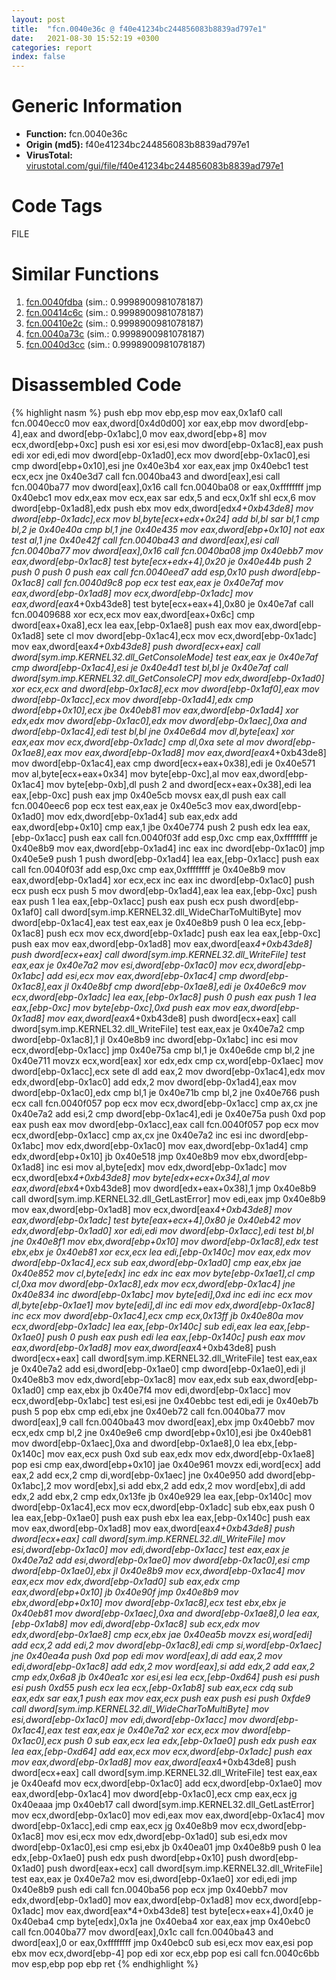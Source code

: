 ```yaml
---
layout: post
title:  "fcn.0040e36c @ f40e41234bc244856083b8839ad797e1"
date:   2021-08-30 15:52:19 +0300
categories: report
index: false
---
```


# Generic Information
- **Function:** fcn.0040e36c
- **Origin (md5):** f40e41234bc244856083b8839ad797e1
- **VirusTotal:** [virustotal.com/gui/file/f40e41234bc244856083b8839ad797e1][virustotal_ref]

# Code Tags
<span class="tag" id="FILE">FILE</span>


# Similar Functions

1. [fcn.0040fdba][similar_1_ref] (sim.: 0.9998900981078187)
2. [fcn.00414c6c][similar_2_ref] (sim.: 0.9998900981078187)
3. [fcn.00410e2c][similar_3_ref] (sim.: 0.9998900981078187)
4. [fcn.0040a73c][similar_4_ref] (sim.: 0.9998900981078187)
5. [fcn.0040d3cc][similar_5_ref] (sim.: 0.9998900981078187)


# Disassembled Code

{% highlight nasm %}
push ebp
mov ebp,esp
mov eax,0x1af0
call fcn.0040ecc0
mov eax,dword[0x4d0d00]
xor eax,ebp
mov dword[ebp-4],eax
and dword[ebp-0x1abc],0
mov eax,dword[ebp+8]
mov ecx,dword[ebp+0xc]
push esi
xor esi,esi
mov dword[ebp-0x1ac8],eax
push edi
xor edi,edi
mov dword[ebp-0x1ad0],ecx
mov dword[ebp-0x1ac0],esi
cmp dword[ebp+0x10],esi
jne 0x40e3b4
xor eax,eax
jmp 0x40ebc1
test ecx,ecx
jne 0x40e3d7
call fcn.0040ba43
and dword[eax],esi
call fcn.0040ba77
mov dword[eax],0x16
call fcn.0040ba08
or eax,0xffffffff
jmp 0x40ebc1
mov edx,eax
mov ecx,eax
sar edx,5
and ecx,0x1f
shl ecx,6
mov dword[ebp-0x1ad8],edx
push ebx
mov edx,dword[edx*4+0xb43de8]
mov dword[ebp-0x1adc],ecx
mov bl,byte[ecx+edx+0x24]
add bl,bl
sar bl,1
cmp bl,2
je 0x40e40a
cmp bl,1
jne 0x40e435
mov eax,dword[ebp+0x10]
not eax
test al,1
jne 0x40e42f
call fcn.0040ba43
and dword[eax],esi
call fcn.0040ba77
mov dword[eax],0x16
call fcn.0040ba08
jmp 0x40ebb7
mov eax,dword[ebp-0x1ac8]
test byte[ecx+edx+4],0x20
je 0x40e44b
push 2
push 0
push 0
push eax
call fcn.0040eed7
add esp,0x10
push dword[ebp-0x1ac8]
call fcn.0040d9c8
pop ecx
test eax,eax
je 0x40e7af
mov eax,dword[ebp-0x1ad8]
mov ecx,dword[ebp-0x1adc]
mov eax,dword[eax*4+0xb43de8]
test byte[ecx+eax+4],0x80
je 0x40e7af
call fcn.00409688
xor ecx,ecx
mov eax,dword[eax+0x6c]
cmp dword[eax+0xa8],ecx
lea eax,[ebp-0x1ae8]
push eax
mov eax,dword[ebp-0x1ad8]
sete cl
mov dword[ebp-0x1ac4],ecx
mov ecx,dword[ebp-0x1adc]
mov eax,dword[eax*4+0xb43de8]
push dword[ecx+eax]
call dword[sym.imp.KERNEL32.dll_GetConsoleMode]
test eax,eax
je 0x40e7af
cmp dword[ebp-0x1ac4],esi
je 0x40e4d1
test bl,bl
je 0x40e7af
call dword[sym.imp.KERNEL32.dll_GetConsoleCP]
mov edx,dword[ebp-0x1ad0]
xor ecx,ecx
and dword[ebp-0x1ac8],ecx
mov dword[ebp-0x1af0],eax
mov dword[ebp-0x1acc],ecx
mov dword[ebp-0x1ad4],edx
cmp dword[ebp+0x10],ecx
jbe 0x40eb81
mov eax,dword[ebp-0x1ad4]
xor edx,edx
mov dword[ebp-0x1ac0],edx
mov dword[ebp-0x1aec],0xa
and dword[ebp-0x1ac4],edi
test bl,bl
jne 0x40e6d4
mov dl,byte[eax]
xor eax,eax
mov ecx,dword[ebp-0x1adc]
cmp dl,0xa
sete al
mov dword[ebp-0x1ae8],eax
mov eax,dword[ebp-0x1ad8]
mov eax,dword[eax*4+0xb43de8]
mov dword[ebp-0x1ac4],eax
cmp dword[ecx+eax+0x38],edi
je 0x40e571
mov al,byte[ecx+eax+0x34]
mov byte[ebp-0xc],al
mov eax,dword[ebp-0x1ac4]
mov byte[ebp-0xb],dl
push 2
and dword[ecx+eax+0x38],edi
lea eax,[ebp-0xc]
push eax
jmp 0x40e5cb
movsx eax,dl
push eax
call fcn.0040eec6
pop ecx
test eax,eax
je 0x40e5c3
mov eax,dword[ebp-0x1ad0]
mov edx,dword[ebp-0x1ad4]
sub eax,edx
add eax,dword[ebp+0x10]
cmp eax,1
jbe 0x40e774
push 2
push edx
lea eax,[ebp-0x1acc]
push eax
call fcn.0040f03f
add esp,0xc
cmp eax,0xffffffff
je 0x40e8b9
mov eax,dword[ebp-0x1ad4]
inc eax
inc dword[ebp-0x1ac0]
jmp 0x40e5e9
push 1
push dword[ebp-0x1ad4]
lea eax,[ebp-0x1acc]
push eax
call fcn.0040f03f
add esp,0xc
cmp eax,0xffffffff
je 0x40e8b9
mov eax,dword[ebp-0x1ad4]
xor ecx,ecx
inc eax
inc dword[ebp-0x1ac0]
push ecx
push ecx
push 5
mov dword[ebp-0x1ad4],eax
lea eax,[ebp-0xc]
push eax
push 1
lea eax,[ebp-0x1acc]
push eax
push ecx
push dword[ebp-0x1af0]
call dword[sym.imp.KERNEL32.dll_WideCharToMultiByte]
mov dword[ebp-0x1ac4],eax
test eax,eax
je 0x40e8b9
push 0
lea ecx,[ebp-0x1ac8]
push ecx
mov ecx,dword[ebp-0x1adc]
push eax
lea eax,[ebp-0xc]
push eax
mov eax,dword[ebp-0x1ad8]
mov eax,dword[eax*4+0xb43de8]
push dword[ecx+eax]
call dword[sym.imp.KERNEL32.dll_WriteFile]
test eax,eax
je 0x40e7a2
mov esi,dword[ebp-0x1ac0]
mov ecx,dword[ebp-0x1abc]
add esi,ecx
mov eax,dword[ebp-0x1ac4]
cmp dword[ebp-0x1ac8],eax
jl 0x40e8bf
cmp dword[ebp-0x1ae8],edi
je 0x40e6c9
mov ecx,dword[ebp-0x1adc]
lea eax,[ebp-0x1ac8]
push 0
push eax
push 1
lea eax,[ebp-0xc]
mov byte[ebp-0xc],0xd
push eax
mov eax,dword[ebp-0x1ad8]
mov eax,dword[eax*4+0xb43de8]
push dword[ecx+eax]
call dword[sym.imp.KERNEL32.dll_WriteFile]
test eax,eax
je 0x40e7a2
cmp dword[ebp-0x1ac8],1
jl 0x40e8b9
inc dword[ebp-0x1abc]
inc esi
mov ecx,dword[ebp-0x1acc]
jmp 0x40e75a
cmp bl,1
je 0x40e6de
cmp bl,2
jne 0x40e711
movzx ecx,word[eax]
xor edx,edx
cmp cx,word[ebp-0x1aec]
mov dword[ebp-0x1acc],ecx
sete dl
add eax,2
mov dword[ebp-0x1ac4],edx
mov edx,dword[ebp-0x1ac0]
add edx,2
mov dword[ebp-0x1ad4],eax
mov dword[ebp-0x1ac0],edx
cmp bl,1
je 0x40e71b
cmp bl,2
jne 0x40e766
push ecx
call fcn.0040f057
pop ecx
mov ecx,dword[ebp-0x1acc]
cmp ax,cx
jne 0x40e7a2
add esi,2
cmp dword[ebp-0x1ac4],edi
je 0x40e75a
push 0xd
pop eax
push eax
mov dword[ebp-0x1acc],eax
call fcn.0040f057
pop ecx
mov ecx,dword[ebp-0x1acc]
cmp ax,cx
jne 0x40e7a2
inc esi
inc dword[ebp-0x1abc]
mov edx,dword[ebp-0x1ac0]
mov eax,dword[ebp-0x1ad4]
cmp edx,dword[ebp+0x10]
jb 0x40e518
jmp 0x40e8b9
mov ebx,dword[ebp-0x1ad8]
inc esi
mov al,byte[edx]
mov edx,dword[ebp-0x1adc]
mov ecx,dword[ebx*4+0xb43de8]
mov byte[edx+ecx+0x34],al
mov eax,dword[ebx*4+0xb43de8]
mov dword[edx+eax+0x38],1
jmp 0x40e8b9
call dword[sym.imp.KERNEL32.dll_GetLastError]
mov edi,eax
jmp 0x40e8b9
mov eax,dword[ebp-0x1ad8]
mov ecx,dword[eax*4+0xb43de8]
mov eax,dword[ebp-0x1adc]
test byte[eax+ecx+4],0x80
je 0x40eb42
mov edx,dword[ebp-0x1ad0]
xor edi,edi
mov dword[ebp-0x1acc],edi
test bl,bl
jne 0x40e8f1
mov ebx,dword[ebp+0x10]
mov dword[ebp-0x1ac8],edx
test ebx,ebx
je 0x40eb81
xor ecx,ecx
lea edi,[ebp-0x140c]
mov eax,edx
mov dword[ebp-0x1ac4],ecx
sub eax,dword[ebp-0x1ad0]
cmp eax,ebx
jae 0x40e852
mov cl,byte[edx]
inc edx
inc eax
mov byte[ebp-0x1ae1],cl
cmp cl,0xa
mov dword[ebp-0x1ac8],edx
mov ecx,dword[ebp-0x1ac4]
jne 0x40e834
inc dword[ebp-0x1abc]
mov byte[edi],0xd
inc edi
inc ecx
mov dl,byte[ebp-0x1ae1]
mov byte[edi],dl
inc edi
mov edx,dword[ebp-0x1ac8]
inc ecx
mov dword[ebp-0x1ac4],ecx
cmp ecx,0x13ff
jb 0x40e80a
mov ecx,dword[ebp-0x1adc]
lea eax,[ebp-0x140c]
sub edi,eax
lea eax,[ebp-0x1ae0]
push 0
push eax
push edi
lea eax,[ebp-0x140c]
push eax
mov eax,dword[ebp-0x1ad8]
mov eax,dword[eax*4+0xb43de8]
push dword[ecx+eax]
call dword[sym.imp.KERNEL32.dll_WriteFile]
test eax,eax
je 0x40e7a2
add esi,dword[ebp-0x1ae0]
cmp dword[ebp-0x1ae0],edi
jl 0x40e8b3
mov edx,dword[ebp-0x1ac8]
mov eax,edx
sub eax,dword[ebp-0x1ad0]
cmp eax,ebx
jb 0x40e7f4
mov edi,dword[ebp-0x1acc]
mov ecx,dword[ebp-0x1abc]
test esi,esi
jne 0x40ebbc
test edi,edi
je 0x40eb7b
push 5
pop ebx
cmp edi,ebx
jne 0x40eb72
call fcn.0040ba77
mov dword[eax],9
call fcn.0040ba43
mov dword[eax],ebx
jmp 0x40ebb7
mov ecx,edx
cmp bl,2
jne 0x40e9e6
cmp dword[ebp+0x10],esi
jbe 0x40eb81
mov dword[ebp-0x1aec],0xa
and dword[ebp-0x1ae8],0
lea ebx,[ebp-0x140c]
mov eax,ecx
push 0xd
sub eax,edx
mov edx,dword[ebp-0x1ae8]
pop esi
cmp eax,dword[ebp+0x10]
jae 0x40e961
movzx edi,word[ecx]
add eax,2
add ecx,2
cmp di,word[ebp-0x1aec]
jne 0x40e950
add dword[ebp-0x1abc],2
mov word[ebx],si
add ebx,2
add edx,2
mov word[ebx],di
add edx,2
add ebx,2
cmp edx,0x13fe
jb 0x40e929
lea eax,[ebp-0x140c]
mov dword[ebp-0x1ac4],ecx
mov ecx,dword[ebp-0x1adc]
sub ebx,eax
push 0
lea eax,[ebp-0x1ae0]
push eax
push ebx
lea eax,[ebp-0x140c]
push eax
mov eax,dword[ebp-0x1ad8]
mov eax,dword[eax*4+0xb43de8]
push dword[ecx+eax]
call dword[sym.imp.KERNEL32.dll_WriteFile]
mov esi,dword[ebp-0x1ac0]
mov edi,dword[ebp-0x1acc]
test eax,eax
je 0x40e7a2
add esi,dword[ebp-0x1ae0]
mov dword[ebp-0x1ac0],esi
cmp dword[ebp-0x1ae0],ebx
jl 0x40e8b9
mov ecx,dword[ebp-0x1ac4]
mov eax,ecx
mov edx,dword[ebp-0x1ad0]
sub eax,edx
cmp eax,dword[ebp+0x10]
jb 0x40e90f
jmp 0x40e8b9
mov ebx,dword[ebp+0x10]
mov dword[ebp-0x1ac8],ecx
test ebx,ebx
je 0x40eb81
mov dword[ebp-0x1aec],0xa
and dword[ebp-0x1ae8],0
lea eax,[ebp-0x1ab8]
mov edi,dword[ebp-0x1ac8]
sub ecx,edx
mov edx,dword[ebp-0x1ae8]
cmp ecx,ebx
jae 0x40ea5b
movzx esi,word[edi]
add ecx,2
add edi,2
mov dword[ebp-0x1ac8],edi
cmp si,word[ebp-0x1aec]
jne 0x40ea4a
push 0xd
pop edi
mov word[eax],di
add eax,2
mov edi,dword[ebp-0x1ac8]
add edx,2
mov word[eax],si
add edx,2
add eax,2
cmp edx,0x6a8
jb 0x40ea1c
xor esi,esi
lea ecx,[ebp-0xd64]
push esi
push esi
push 0xd55
push ecx
lea ecx,[ebp-0x1ab8]
sub eax,ecx
cdq
sub eax,edx
sar eax,1
push eax
mov eax,ecx
push eax
push esi
push 0xfde9
call dword[sym.imp.KERNEL32.dll_WideCharToMultiByte]
mov esi,dword[ebp-0x1ac0]
mov edi,dword[ebp-0x1acc]
mov dword[ebp-0x1ac4],eax
test eax,eax
je 0x40e7a2
xor ecx,ecx
mov dword[ebp-0x1ac0],ecx
push 0
sub eax,ecx
lea edx,[ebp-0x1ae0]
push edx
push eax
lea eax,[ebp-0xd64]
add eax,ecx
mov ecx,dword[ebp-0x1adc]
push eax
mov eax,dword[ebp-0x1ad8]
mov eax,dword[eax*4+0xb43de8]
push dword[ecx+eax]
call dword[sym.imp.KERNEL32.dll_WriteFile]
test eax,eax
je 0x40eafd
mov ecx,dword[ebp-0x1ac0]
add ecx,dword[ebp-0x1ae0]
mov eax,dword[ebp-0x1ac4]
mov dword[ebp-0x1ac0],ecx
cmp eax,ecx
jg 0x40eaaa
jmp 0x40eb17
call dword[sym.imp.KERNEL32.dll_GetLastError]
mov ecx,dword[ebp-0x1ac0]
mov edi,eax
mov eax,dword[ebp-0x1ac4]
mov dword[ebp-0x1acc],edi
cmp eax,ecx
jg 0x40e8b9
mov ecx,dword[ebp-0x1ac8]
mov esi,ecx
mov edx,dword[ebp-0x1ad0]
sub esi,edx
mov dword[ebp-0x1ac0],esi
cmp esi,ebx
jb 0x40ea01
jmp 0x40e8b9
push 0
lea edx,[ebp-0x1ae0]
push edx
push dword[ebp+0x10]
push dword[ebp-0x1ad0]
push dword[eax+ecx]
call dword[sym.imp.KERNEL32.dll_WriteFile]
test eax,eax
je 0x40e7a2
mov esi,dword[ebp-0x1ae0]
xor edi,edi
jmp 0x40e8b9
push edi
call fcn.0040ba56
pop ecx
jmp 0x40ebb7
mov edx,dword[ebp-0x1ad0]
mov eax,dword[ebp-0x1ad8]
mov ecx,dword[ebp-0x1adc]
mov eax,dword[eax*4+0xb43de8]
test byte[ecx+eax+4],0x40
je 0x40eba4
cmp byte[edx],0x1a
jne 0x40eba4
xor eax,eax
jmp 0x40ebc0
call fcn.0040ba77
mov dword[eax],0x1c
call fcn.0040ba43
and dword[eax],0
or eax,0xffffffff
jmp 0x40ebc0
sub esi,ecx
mov eax,esi
pop ebx
mov ecx,dword[ebp-4]
pop edi
xor ecx,ebp
pop esi
call fcn.0040c6bb
mov esp,ebp
pop ebp
ret
{% endhighlight %}


[similar_1_ref]: /report/fcn.0040fdba@470263fe7e7cc115b95cd041d643e3b5
[similar_2_ref]: /report/fcn.00414c6c@fd17dad7a5809016e438b746adc04679
[similar_3_ref]: /report/fcn.00410e2c@c5a9328b4292c431a6e3f48185308528
[similar_4_ref]: /report/fcn.0040a73c@39cc9d1efb3c13c15792b3ba0142fd3c
[similar_5_ref]: /report/fcn.0040d3cc@ed8dcc04880716413628e726708b2463
[virustotal_ref]: https://www.virustotal.com/gui/file/f40e41234bc244856083b8839ad797e1